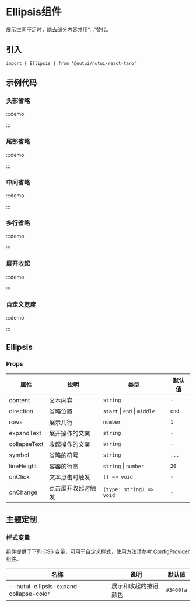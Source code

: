 # Ellipsis组件

展示空间不足时，隐去部分内容并用“...”替代。

## 引入

```tsx
import { Ellipsis } from '@nutui/nutui-react-taro'
```

## 示例代码

### 头部省略

:::demo

<CodeBlock src='taro/demo1.tsx'></CodeBlock>

:::

### 尾部省略

:::demo

<CodeBlock src='taro/demo2.tsx'></CodeBlock>

:::

### 中间省略

:::demo

<CodeBlock src='taro/demo3.tsx'></CodeBlock>

:::

### 多行省略

:::demo

<CodeBlock src='taro/demo4.tsx'></CodeBlock>

:::

### 展开收起

:::demo

<CodeBlock src='taro/demo5.tsx'></CodeBlock>

:::

### 自定义宽度

:::demo

<CodeBlock src='taro/demo6.tsx'></CodeBlock>

:::

## Ellipsis

### Props

| 属性 | 说明 | 类型 | 默认值 |
| --- | --- | --- | --- |
| content | 文本内容 | `string` | `-` |
| direction | 省略位置 | `start` \| `end` \| `middle` | `end` |
| rows | 展示几行 | `number` | `1` |
| expandText | 展开操作的文案 | `string` | `-` |
| collapseText | 收起操作的文案 | `string` | `-` |
| symbol | 省略的符号 | `string` | `...` |
| lineHeight | 容器的行高 | `string` \| `number` | `20` |
| onClick | 文本点击时触发 | `() => void` | `-` |
| onChange | 点击展开收起时触发 | `(type: string) => void` | `-` |

## 主题定制

### 样式变量

组件提供了下列 CSS 变量，可用于自定义样式，使用方法请参考 [ConfigProvider 组件](#/zh-CN/component/configprovider)。

| 名称 | 说明 | 默认值 |
| --- | --- | --- |
| \--nutui-ellipsis-expand-collapse-color | 展示和收起的按钮颜色 | `#3460fa` |
